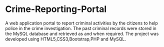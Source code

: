 # Crime-Reporting-Portal
A web application portal to report criminal activities by the citizens to help police in the crime investigation. The past criminal records were stored in the MySQL database and retrieved as and when required.
The project was developed using HTML5,CSS3,Bootstrap,PHP and MySQL.
